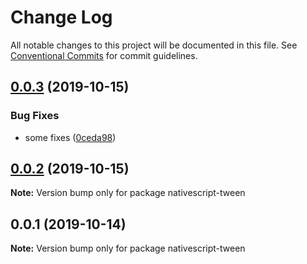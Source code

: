 # Change Log

All notable changes to this project will be documented in this file.
See [Conventional Commits](https://conventionalcommits.org) for commit guidelines.

## [0.0.3](https://github.com/Akylas/nativescript-tween/compare/v0.0.2...v0.0.3) (2019-10-15)


### Bug Fixes

* some fixes ([0ceda98](https://github.com/Akylas/nativescript-tween/commit/0ceda98a1e30b445847332f189f4b2e7bb44fa57))





## [0.0.2](https://github.com/Akylas/nativescript-tween/compare/v0.0.1...v0.0.2) (2019-10-15)

**Note:** Version bump only for package nativescript-tween





## 0.0.1 (2019-10-14)

**Note:** Version bump only for package nativescript-tween

